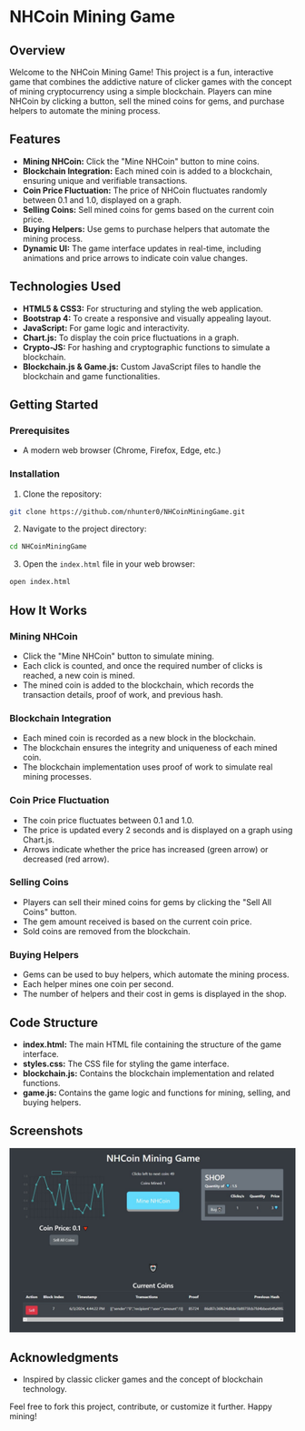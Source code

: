 # NHCoin Mining Game

## Overview

Welcome to the NHCoin Mining Game! This project is a fun, interactive game that combines the addictive nature of clicker games with the concept of mining cryptocurrency using a simple blockchain. Players can mine NHCoin by clicking a button, sell the mined coins for gems, and purchase helpers to automate the mining process.

## Features

- **Mining NHCoin:** Click the "Mine NHCoin" button to mine coins.
- **Blockchain Integration:** Each mined coin is added to a blockchain, ensuring unique and verifiable transactions.
- **Coin Price Fluctuation:** The price of NHCoin fluctuates randomly between 0.1 and 1.0, displayed on a graph.
- **Selling Coins:** Sell mined coins for gems based on the current coin price.
- **Buying Helpers:** Use gems to purchase helpers that automate the mining process.
- **Dynamic UI:** The game interface updates in real-time, including animations and price arrows to indicate coin value changes.

## Technologies Used

- **HTML5 & CSS3:** For structuring and styling the web application.
- **Bootstrap 4:** To create a responsive and visually appealing layout.
- **JavaScript:** For game logic and interactivity.
- **Chart.js:** To display the coin price fluctuations in a graph.
- **Crypto-JS:** For hashing and cryptographic functions to simulate a blockchain.
- **Blockchain.js & Game.js:** Custom JavaScript files to handle the blockchain and game functionalities.

## Getting Started

### Prerequisites

- A modern web browser (Chrome, Firefox, Edge, etc.)

### Installation

1. Clone the repository:

```sh
git clone https://github.com/nhunter0/NHCoinMiningGame.git
```

2. Navigate to the project directory:

```sh
cd NHCoinMiningGame
```

3. Open the `index.html` file in your web browser:

```sh
open index.html
```

## How It Works

### Mining NHCoin

- Click the "Mine NHCoin" button to simulate mining.
- Each click is counted, and once the required number of clicks is reached, a new coin is mined.
- The mined coin is added to the blockchain, which records the transaction details, proof of work, and previous hash.

### Blockchain Integration

- Each mined coin is recorded as a new block in the blockchain.
- The blockchain ensures the integrity and uniqueness of each mined coin.
- The blockchain implementation uses proof of work to simulate real mining processes.

### Coin Price Fluctuation

- The coin price fluctuates between 0.1 and 1.0.
- The price is updated every 2 seconds and is displayed on a graph using Chart.js.
- Arrows indicate whether the price has increased (green arrow) or decreased (red arrow).

### Selling Coins

- Players can sell their mined coins for gems by clicking the "Sell All Coins" button.
- The gem amount received is based on the current coin price.
- Sold coins are removed from the blockchain.

### Buying Helpers

- Gems can be used to buy helpers, which automate the mining process.
- Each helper mines one coin per second.
- The number of helpers and their cost in gems is displayed in the shop.

## Code Structure

- **index.html:** The main HTML file containing the structure of the game interface.
- **styles.css:** The CSS file for styling the game interface.
- **blockchain.js:** Contains the blockchain implementation and related functions.
- **game.js:** Contains the game logic and functions for mining, selling, and buying helpers.

## Screenshots

![Game Interface](screenshot.jpg)

## Acknowledgments

- Inspired by classic clicker games and the concept of blockchain technology.

Feel free to fork this project, contribute, or customize it further. Happy mining!
